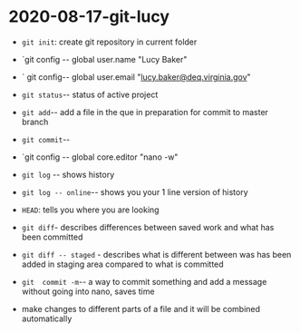 # 2020-08-17-git-lucy

- `git init`: create git repository in current folder 
- `git config -- global user.name "Lucy Baker"
- ` git config-- global user.email "lucy.baker@deq.virginia.gov"
- `git status`-- status of active project
- `git add`-- add a file in the que in preparation for commit to master branch
- `git commit`-- 
- `git config -- global core.editor "nano -w"
- `git log` -- shows history
- `git log -- online`-- shows you your 1 line version of history
- `HEAD`: tells you where you are looking 
- `git diff`- describes differences between saved work and what has been committed
- `git diff -- staged` - describes what is different between was has been added in staging area compared to what is committed
- `git  commit -m`-- a way to commit something and add a message without going into nano, saves time

- make changes to different parts of a file and it will be combined automatically
